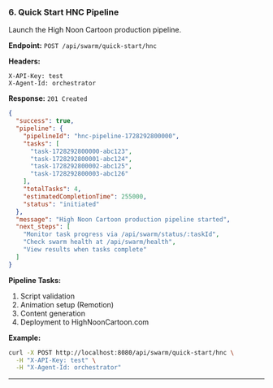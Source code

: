 ### 6. Quick Start HNC Pipeline

Launch the High Noon Cartoon production pipeline.

**Endpoint:** `POST /api/swarm/quick-start/hnc`

**Headers:**
```
X-API-Key: test
X-Agent-Id: orchestrator
```

**Response:** `201 Created`
```json
{
  "success": true,
  "pipeline": {
    "pipelineId": "hnc-pipeline-1728292800000",
    "tasks": [
      "task-1728292800000-abc123",
      "task-1728292800001-abc124",
      "task-1728292800002-abc125",
      "task-1728292800003-abc126"
    ],
    "totalTasks": 4,
    "estimatedCompletionTime": 255000,
    "status": "initiated"
  },
  "message": "High Noon Cartoon production pipeline started",
  "next_steps": [
    "Monitor task progress via /api/swarm/status/:taskId",
    "Check swarm health at /api/swarm/health",
    "View results when tasks complete"
  ]
}
```

**Pipeline Tasks:**
1. Script validation
2. Animation setup (Remotion)
3. Content generation
4. Deployment to HighNoonCartoon.com

**Example:**
```bash
curl -X POST http://localhost:8080/api/swarm/quick-start/hnc \
  -H "X-API-Key: test" \
  -H "X-Agent-Id: orchestrator"
```

---
